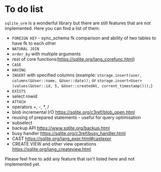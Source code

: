 # To do list

`sqlite_orm` is a wonderful library but there are still features that are not implemented. Here you can find a list of them:

* `FOREIGN KEY` - sync_schema fk comparison and ability of two tables to have fk to each other
* `NATURAL JOIN`
* `order_by` with multiple arguments
* rest of core functions(https://sqlite.org/lang_corefunc.html)
* `CASE`
* `HAVING`
* `INSERT` with specified columns (example: `storage.insert(user, columns(&User::name, &User::date));` or `storage.insert<User>(values(&User::id, 5, &User::createdAt, current_timestamp()));`)
* `EXISTS`
* select rowid
* `ATTACH`
* operators +, -, *, /
* blob incremental I/O https://sqlite.org/c3ref/blob_open.html
* reusing of prepared statements - useful for query optimisation
* subselect
* backup API https://www.sqlite.org/backup.html
* busy handler https://sqlite.org/c3ref/busy_handler.html
* CAST https://sqlite.org/lang_expr.html#castexpr
* CREATE VIEW and other view operations https://sqlite.org/lang_createview.html

Please feel free to add any feature that isn't listed here and not implemented yet.
